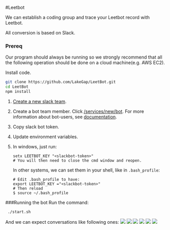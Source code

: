 #Leetbot

We can establish a coding group and trace your Leetbot record with Leetbot.

All conversion is based on Slack.

### Prereq

Our program should always be running so we strongly recommend that all the following operation should be done on a cloud machine(e.g. AWS EC2).

Install code.

```bash
git clone https://github.com/LakeGap/LeetBot.git
cd LeetBot
npm install
```

1. [Create a new slack team](https://slack.com).


2. Create a bot team member. Click [/services/new/bot](https://my.slack.com/services/new/bot). For more information about bot-users, see [documentation](https://api.slack.com/bot-users).

3. Copy slack bot token.

4. Update environment variables.
5. 
   In windows, just run:
   
   ```
   setx LEETBOT_KEY "<slackbot-token>"
   # You will then need to close the cmd window and reopen.
   ```
   In other systems, we can set them in your shell, like in `.bash_profile`:
   
   ```
   # Edit .bash_profile to have:
   export LEETBOT_KEY ="<slackbot-token>"
   # Then reload
   $ source ~/.bash_profile
   ```
   
###Running the bot
Run the command:	

```	./start.sh```

And we can expect conversations like following ones:
![](./img/myname.png)
![](./img/hi.png)
![](./img/signup.png)
![](./img/update.png)
![](./img/whoami.png)
![](./img/whoareu.png)


